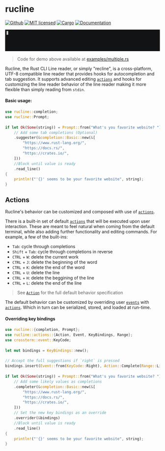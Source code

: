 # rucline
[![Github](https://github.com/m-lima/rucline/workflows/build/badge.svg)](https://github.com/m-lima/rucline/actions?workflow=build)
[![MIT licensed](https://img.shields.io/badge/license-MIT-blue.svg)](LICENSE)
[![Cargo](https://img.shields.io/crates/v/rucline.svg)](https://crates.io/crates/rucline)
[![Documentation](https://docs.rs/rucline/badge.svg)](https://docs.rs/rucline)

![demo](docs/demo.gif)
> Code for demo above available at [examples/multiple.rs](../../blob/master/examples/multiple.rs)

Rucline, the Rust CLI Line reader, or simply "recline", is a cross-platform, UTF-8 compatible
line reader that provides hooks for autocompletion and tab suggestion. It supports advanced
editing [`actions`] and hooks for customizing the line reader behavior of the line reader making
it more flexible than simply reading from `stdin`.

#### Basic usage:

```rust
use rucline::completion;
use rucline::Prompt;

if let Ok(Some(string)) = Prompt::from("What's you favorite website? ")
    // Add some tab completions (Optional)
    .suggester(&completion::Basic::new(&[
        "https://www.rust-lang.org/",
        "https://docs.rs/",
        "https://crates.io/",
    ]))
    //Block until value is ready
    .read_line()
{
    println!("'{}' seems to be your favorite website", string);
}
```

## Actions

Rucline's behavior can be customized and composed with use of [`actions`].

There is a built-in set of default [`actions`] that will be executed upon user interaction.
These are meant to feel natural when coming from the default terminal, while also adding further
functionality and editing commands. For example, a few of the built-ins:
* `Tab`: cycle through completions
* `Shift` + `Tab`: cycle through completions in reverse
* `CTRL` + `W`: delete the current work
* `CTRL` + `J`: delete the beginning of the word
* `CTRL` + `K`: delete the end of the word
* `CTRL` + `U`: delete the line
* `CTRL` + `H`: delete the beggining of the line
* `CTRL` + `L`: delete the end of the line

> See [`Action`][`actions`] for the full default behavior specification

The default behavior can be customized by overriding user [`events`] with [`actions`]. Which
in turn can be serialized, stored, and loaded at run-time.


#### Overriding key bindings

```rust
use rucline::{completion, Prompt};
use rucline::actions::{Action, Event, KeyBindings, Range};
use crossterm::event::KeyCode;

let mut bindings = KeyBindings::new();

// Accept the full suggestions if `right` is pressed
bindings.insert(Event::from(KeyCode::Right), Action::Complete(Range::Line));

if let Ok(Some(string)) = Prompt::from("What's you favorite website? ")
    // Add some likely values as completions
    .completer(&completion::Basic::new(&[
        "https://www.rust-lang.org/",
        "https://docs.rs/",
        "https://crates.io/",
    ]))
    // Set the new key bindings as an override
    .overrider(&bindings)
    //Block until value is ready
    .read_line()
{
    println!("'{}' seems to be your favorite website", string);
}
```

[`crossterm`]: https://docs.rs/crossterm/
[`KeyBindings`]: ../../blob/master/src/actions.rs
[`actions`]: ../../blob/master/src/actions.rs
[`events`]: ../../blob/master/src/actions.rs
[`prompt`]: ../../blob/master/src/prompt/mod.rs
